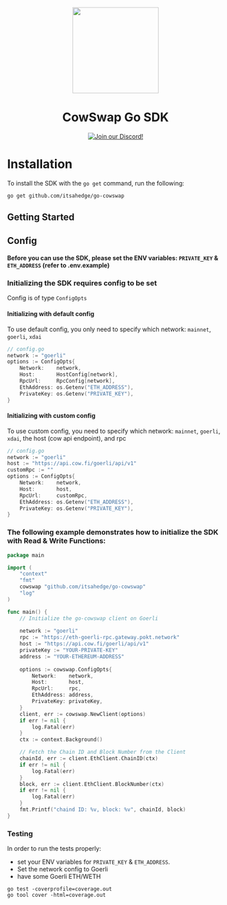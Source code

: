 <p align="center">
<br />
<a href="#"><img src="https://cow.fi/images/logo-light.svg" width="200" alt=""/></a>
<br />
</p>
<h1 align="center">CowSwap Go SDK</h1>
<p align="center">
<a href="https://discord.com/invite/cowprotocol"><img alt="Join our Discord!" src="https://img.shields.io/discord/869166959739170836.svg?color=7289da&label=discord&logo=discord&style=flat"/></a>
</p>

# Installation

To install the SDK with the `go get` command, run the following:

```bash
go get github.com/itsahedge/go-cowswap
```

## Getting Started


## Config

#### Before you can use the SDK, please set the ENV variables: `PRIVATE_KEY` & `ETH_ADDRESS` (refer to .env.example)


### Initializing the SDK requires config to be set
Config is of type `ConfigOpts`

#### Initializing with default config
To use default config, you only need to specify which network: `mainnet`, `goerli`, `xdai`

```go
// config.go
network := "goerli"
options := ConfigOpts{
    Network:    network,
    Host:       HostConfig[network],
    RpcUrl:     RpcConfig[network],
    EthAddress: os.Getenv("ETH_ADDRESS"),
    PrivateKey: os.Getenv("PRIVATE_KEY"),
}
```

#### Initializing with custom config
To use custom config, you need to specify which network: `mainnet`, `goerli`, `xdai`, the host (cow api endpoint), and rpc

```go
// config.go
network := "goerli"
host := "https://api.cow.fi/goerli/api/v1"
customRpc := ""
options := ConfigOpts{
    Network:    network,
    Host:       host,
    RpcUrl:     customRpc,
    EthAddress: os.Getenv("ETH_ADDRESS"),
    PrivateKey: os.Getenv("PRIVATE_KEY"),
}
```

### The following example demonstrates how to initialize the SDK with Read & Write Functions:

```go
package main

import (
	"context"
	"fmt"
	cowswap "github.com/itsahedge/go-cowswap"
	"log"
)

func main() {
	// Initialize the go-cowswap client on Goerli 
	
	network := "goerli"
	rpc := "https://eth-goerli-rpc.gateway.pokt.network"
	host := "https://api.cow.fi/goerli/api/v1"
	privateKey := "YOUR-PRIVATE-KEY"
	address := "YOUR-ETHEREUM-ADDRESS"
	
	options := cowswap.ConfigOpts{
		Network:    network,
		Host:       host,
		RpcUrl:     rpc,
		EthAddress: address,
		PrivateKey: privateKey,
	}
	client, err := cowswap.NewClient(options)
	if err != nil {
		log.Fatal(err)
	}
	ctx := context.Background()

	// Fetch the Chain ID and Block Number from the Client
	chainId, err := client.EthClient.ChainID(ctx)
	if err != nil {
		log.Fatal(err)
	}
	block, err := client.EthClient.BlockNumber(ctx)
	if err != nil {
		log.Fatal(err)
	}
	fmt.Printf("chaind ID: %v, block: %v", chainId, block)
}
```


### Testing

In order to run the tests properly:
- set your ENV variables for `PRIVATE_KEY` & `ETH_ADDRESS`.
- Set the network config to Goerli 
- have some Goerli ETH/WETH

```
go test -coverprofile=coverage.out
go tool cover -html=coverage.out
```



